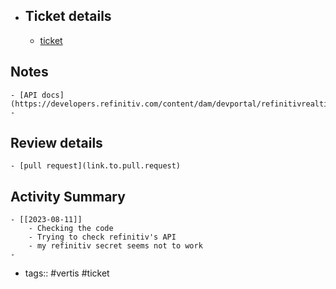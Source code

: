 - ## Ticket details
	- [ticket](https://gitlab.vertis.com:8443/vertis/ls2/-/issues/14)
## Notes
	- [API docs](https://developers.refinitiv.com/content/dam/devportal/refinitivrealtimeapi_pdfs/rrt_optimized.pdf)
	-
## Review details
	- [pull request](link.to.pull.request)
## Activity Summary
	- [[2023-08-11]]
		- Checking the code
		- Trying to check refinitiv's API
		- my refinitiv secret seems not to work
	-
- tags:: #vertis #ticket